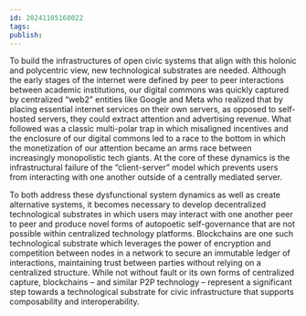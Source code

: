 ```yaml
---
id: 20241105160022
tags: 
publish:
---
```

To build the infrastructures of open civic systems that align with this holonic and polycentric view, new technological substrates are needed. Although the early stages of the internet were defined by peer to peer interactions between academic institutions, our digital commons was quickly captured by centralized “web2” entities like Google and Meta who realized that by placing essential internet services on their own servers, as opposed to self-hosted servers, they could extract attention and advertising revenue. What followed was a classic multi-polar trap in which misaligned incentives and the enclosure of our digital commons led to a race to the bottom in which the monetization of our attention became an arms race between increasingly monopolistic tech giants. At the core of these dynamics is the infrastructural failure of the “client-server” model which prevents users from interacting with one another outside of a centrally mediated server.

To both address these dysfunctional system dynamics as well as create alternative systems, it becomes necessary to develop decentralized technological substrates in which users may interact with one another peer to peer and produce novel forms of autopoetic self-governance that are not possible within centralized technology platforms. Blockchains are one such technological substrate which leverages the power of encryption and competition between nodes in a network to secure an immutable ledger of interactions, maintaining trust between parties without relying on a centralized structure. While not without fault or its own forms of centralized capture, blockchains – and similar P2P technology – represent a significant step towards a technological substrate for civic infrastructure that supports composability and interoperability.